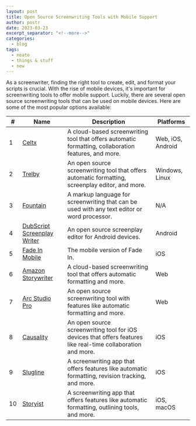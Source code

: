 ```yaml
---
layout: post
title: Open Source Screenwriting Tools with Mobile Support
author: postr
date: 2023-03-23
excerpt_separator: "<!--more-->"
categories:
  - blog
tags:
  - neato
  - things & stuff
  - new
---
```


As a screenwriter, finding the right tool to create, edit, and format your scripts is crucial. With the rise of mobile devices, it's important for screenwriting tools to offer mobile support. Luckily, there are several open source screenwriting tools that can be used on mobile devices. Here are some of the most popular options available: 

| # | Name | Description | Platforms |
|---|------|-------------|-----------|
| 1 | [Celtx](https://www.celtx.com/) | A cloud-based screenwriting tool that offers automatic formatting, collaboration features, and more. | Web, iOS, Android |
| 2 | [Trelby](https://www.trelby.org/) | An open source screenwriting tool that offers automatic formatting, screenplay editor, and more. | Windows, Linux |
| 3 | [Fountain](https://fountain.io/) | A markup language for screenwriting that can be used with any text editor or word processor. | N/A |
| 4 | [DubScript Screenplay Writer](http://www.dubscript.com/) | An open source screenplay editor for Android devices. | Android |
| 5 | [Fade In Mobile](https://www.fadeinpro.com/page.pl?content=mobile) | The mobile version of Fade In. | iOS |
| 6 | [Amazon Storywriter](https://storywriter.amazon.com/) | A cloud-based screenwriting tool that offers automatic formatting and more. | Web |
| 7 | [Arc Studio Pro](https://www.arcstudiopro.com/) | An open source screenwriting tool with features like automatic formatting and more. | Web |
| 8 | [Causality](https://www.happenstance.co/causality.html) | An open source screenwriting tool for iOS devices that offers features like real-time collaboration and more. | iOS |
| 9 | [Slugline](https://slugline.co/) | A screenwriting app that offers features like automatic formatting, revision tracking, and more. | iOS |
| 10 | [Storyist](https://storyist.com/) | A screenwriting app that offers features like automatic formatting, outlining tools, and more. | iOS, macOS |
